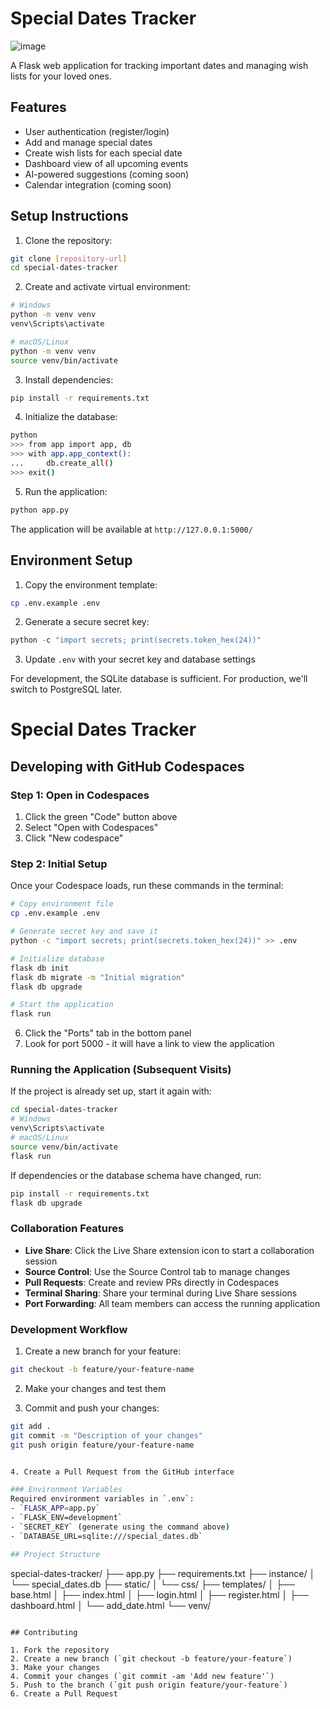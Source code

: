 # Special Dates Tracker

![image](https://github.com/user-attachments/assets/03003b51-910c-4f65-a42c-11624e37e363)

A Flask web application for tracking important dates and managing wish lists for your loved ones.

## Features

- User authentication (register/login)
- Add and manage special dates
- Create wish lists for each special date
- Dashboard view of all upcoming events
- AI-powered suggestions (coming soon)
- Calendar integration (coming soon)

## Setup Instructions

1. Clone the repository:
```bash
git clone [repository-url]
cd special-dates-tracker
```

2. Create and activate virtual environment:
```bash
# Windows
python -m venv venv
venv\Scripts\activate

# macOS/Linux
python -m venv venv
source venv/bin/activate
```

3. Install dependencies:
```bash
pip install -r requirements.txt
```

4. Initialize the database:
```bash
python
>>> from app import app, db
>>> with app.app_context():
...     db.create_all()
>>> exit()
```

5. Run the application:
```bash
python app.py
```

The application will be available at `http://127.0.0.1:5000/`

## Environment Setup

1. Copy the environment template:
```bash
cp .env.example .env
```

2. Generate a secure secret key:
```python
python -c "import secrets; print(secrets.token_hex(24))"
```

3. Update `.env` with your secret key and database settings

For development, the SQLite database is sufficient. For production, we'll switch to PostgreSQL later.

# Special Dates Tracker

## Developing with GitHub Codespaces

### Step 1: Open in Codespaces
1. Click the green "Code" button above
2. Select "Open with Codespaces"
3. Click "New codespace"

### Step 2: Initial Setup
Once your Codespace loads, run these commands in the terminal:

```bash
# Copy environment file
cp .env.example .env

# Generate secret key and save it
python -c "import secrets; print(secrets.token_hex(24))" >> .env

# Initialize database
flask db init
flask db migrate -m "Initial migration"
flask db upgrade

# Start the application
flask run
```

6. Click the "Ports" tab in the bottom panel
7. Look for port 5000 - it will have a link to view the application

### Running the Application (Subsequent Visits)

If the project is already set up, start it again with:

```bash
cd special-dates-tracker  
# Windows
venv\Scripts\activate  
# macOS/Linux
source venv/bin/activate 
flask run
```

If dependencies or the database schema have changed, run:
```bash
pip install -r requirements.txt  
flask db upgrade  
```

### Collaboration Features
- **Live Share**: Click the Live Share extension icon to start a collaboration session
- **Source Control**: Use the Source Control tab to manage changes
- **Pull Requests**: Create and review PRs directly in Codespaces
- **Terminal Sharing**: Share your terminal during Live Share sessions
- **Port Forwarding**: All team members can access the running application

### Development Workflow
1. Create a new branch for your feature:
```bash
git checkout -b feature/your-feature-name
```

2. Make your changes and test them

3. Commit and push your changes:
```bash
git add .
git commit -m "Description of your changes"
git push origin feature/your-feature-name


4. Create a Pull Request from the GitHub interface

### Environment Variables
Required environment variables in `.env`:
- `FLASK_APP=app.py`
- `FLASK_ENV=development`
- `SECRET_KEY` (generate using the command above)
- `DATABASE_URL=sqlite:///special_dates.db`

## Project Structure
```
special-dates-tracker/
├── app.py
├── requirements.txt
├── instance/
│   └── special_dates.db
├── static/
│   └── css/
├── templates/
│   ├── base.html
│   ├── index.html
│   ├── login.html
│   ├── register.html
│   ├── dashboard.html
│   └── add_date.html
└── venv/
```

## Contributing

1. Fork the repository
2. Create a new branch (`git checkout -b feature/your-feature`)
3. Make your changes
4. Commit your changes (`git commit -am 'Add new feature'`)
5. Push to the branch (`git push origin feature/your-feature`)
6. Create a Pull Request
